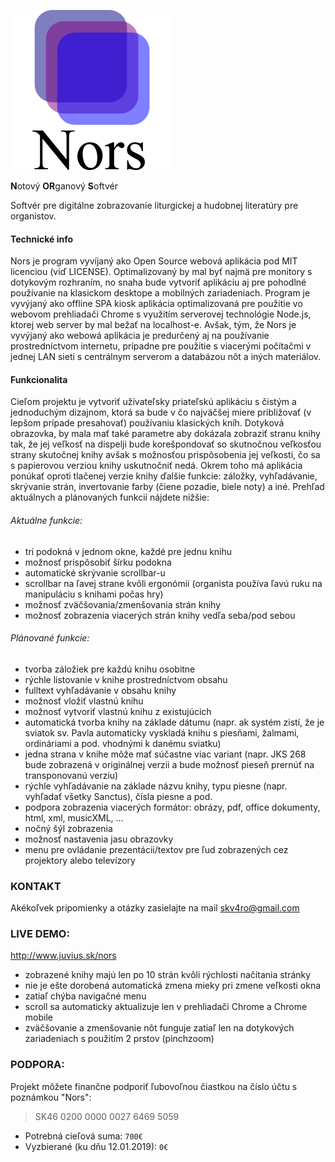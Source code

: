 ![Nors](logo.png)  
  
**N**otový **OR**ganový **S**oftvér

Softvér pre digitálne zobrazovanie liturgickej a hudobnej literatúry pre organistov. 

#### Technické info
Nors je program vyvíjaný ako Open Source webová aplikácia pod MIT licenciou (viď LICENSE). Optimalizovaný by mal byť najmä pre monitory s dotykovým rozhraním, no snaha bude vytvoriť aplikáciu aj pre pohodlné používanie na klasickom desktope a mobilných zariadeniach. Program je vyvýjaný ako offline SPA kiosk aplikácia optimalizovaná pre použitie vo webovom prehliadači Chrome s využitím serverovej technológie Node.js, ktorej web server by mal bežať na localhost-e. Avšak, tým, že Nors je vyvýjaný ako webowá aplikácia je predurčený aj na používanie prostredníctvom internetu, prípadne pre použitie s viacerými počítačmi v jednej LAN sieti s centrálnym serverom a databázou nôt a iných materiálov.

#### Funkcionalita
Cieľom projektu je vytvoriť užívateľsky priateľskú aplikáciu s čistým a jednoduchým dizajnom, ktorá sa bude v čo najväčšej miere približovať (v lepšom prípade presahovať) používaniu klasických kníh. Dotyková obrazovka, by mala mať také parametre aby dokázala zobraziť stranu knihy tak, že jej veľkosť na dispelji bude korešpondovať so skutnočnou veľkosťou strany skutočnej knihy avšak s možnosťou prispôsobenia jej veľkosti, čo sa s papierovou verziou knihy uskutnočniť nedá. Okrem toho má aplikácia ponúkať oproti tlačenej verzie knihy ďalšie funkcie: záložky, vyhľadávanie, skrývanie strán, invertovanie farby (čiene pozadie, biele noty) a iné. Prehľad aktuálnych a plánovaných funkcií nájdete nižšie:
###### Aktuálne funkcie:
- tri podokná v jednom okne, každé pre jednu knihu
- možnosť prispôsobiť šírku podokna
- automatické skrývanie scrollbar-u
- scrollbar na ľavej strane kvôli ergonómii (organista používa ľavú ruku na manipuláciu s knihami počas hry)
- možnosť zväčšovania/zmenšovania strán knihy 
- možnosť zobrazenia viacerých strán knihy vedľa seba/pod sebou
###### Plánované funkcie:
- tvorba záložiek pre každú knihu osobitne
- rýchle listovanie v knihe prostredníctvom obsahu
- fulltext vyhľadávanie v obsahu knihy
- možnosť vložiť vlastnú knihu
- možnosť vytvoriť vlastnú knihu z existujúcich
- automatická tvorba knihy na základe dátumu (napr. ak systém zistí, že je sviatok sv. Pavla automaticky vyskladá knihu s piesňami, žalmami, ordináriami a pod. vhodnými k danému sviatku)
- jedna strana v knihe môže mať súčastne viac variant (napr. JKS 268 bude zobrazená v originálnej verzii a bude možnosť pieseň prernúť na transponovanú verziu)
- rýchle vyhľadávanie na základe názvu knihy, typu piesne (napr. vyhľadať všetky Sanctus), čísla piesne a pod.
- podpora zobrazenia viacerých formátor: obrázy, pdf, office dokumenty, html, xml, musicXML, ...
- nočný šýl zobrazenia
- možnosť nastavenia jasu obrazovky
- menu pre ovládanie prezentácii/textov pre ľud zobrazených cez projektory alebo televízory 

### KONTAKT
Akékoľvek pripomienky a otázky zasielajte na mail skv4ro@gmail.com

### LIVE DEMO: 
http://www.juvius.sk/nors

- zobrazené knihy majú len po 10 strán kvôli rýchlosti načítania stránky
- nie je ešte dorobená automatická zmena mieky pri zmene veľkosti okna
- zatiaľ chýba navigačné menu
- scroll sa automaticky aktualizuje len v prehliadači Chrome a Chrome mobile
- zväčšovanie a zmenšovanie nôt funguje zatiaľ len na dotykových zariadeniach s použitím 2 prstov (pinchzoom)

### PODPORA: 
Projekt môžete finančne podporiť ľubovoľnou čiastkou na číslo účtu s poznámkou "Nors": 
> SK46 0200 0000 0027 6469 5059

- Potrebná cieľová suma: `700€`
- Vyzbierané (ku dňu 12.01.2019): `0€`
